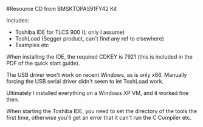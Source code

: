#Resource CD from BMSKTOPAS91FY42 Kit

Includes:

* Toshiba IDE for TLCS 900 (L only I assume)
* ToshLoad (Segger product, can't find any ref to elsewhere)
* Examples etc


When installing the IDE, the required CDKEY is 7921 (this is included in the PDF of the quick start guide).

The USB driver won't work on recent Windows, as is only x86. Manually forcing the USB serial driver didn't seem to let ToshLoad work.

Ultimately I installed everything on a Windows XP VM, and it worked fine then.

When starting the Toshiba IDE, you need to set the directory of the tools the first time, otherwise you'll get an error that it can't run the C Compiler etc.


